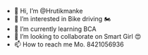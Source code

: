 - 👋 Hi, I’m @Hrutikmanke
- 👀 I’m interested in Bike driving 🏍️
- 🌱 I’m currently learning BCA
- 💞️ I’m looking to collaborate on Smart Girl 😍
- 📫 How to reach me Mo. 8421056936

<!---
Hrutikmanke/Hrutikmanke is a ✨ special ✨ repository because its `README.md` (this file) appears on your GitHub profile.
You can click the Preview link to take a look at your changes.
--->
